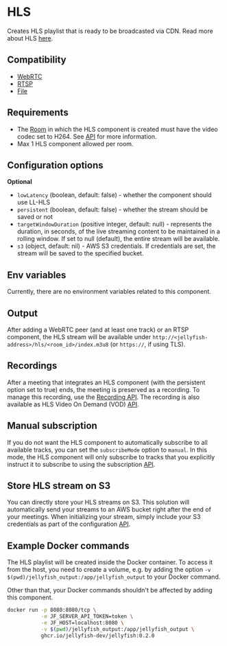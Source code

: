 # HLS

Creates HLS playlist that is ready to be broadcasted via CDN.
Read more about HLS [here](https://developer.apple.com/streaming/).

## Compatibility

* [WebRTC](../peers/webrtc.md)
* [RTSP](./rtsp.md)
* [File](./file.md)

## Requirements

* The [Room](../../introduction/basic_concepts\#room) in which the HLS component is created must have the video codec set to H264.
See [API](../../for_developers/api_reference/rest_api#tag/room/operation/create_room) for more information.
* Max 1 HLS component allowed per room.

## Configuration options

**Optional**

* `lowLatency` (boolean, default: false) - whether the component should use LL-HLS
* `persistent` (boolean, default: false) - whether the stream should be saved or not
* `targetWindowDuration` (positive integer, default: null) - represents the duration, in seconds, of the live streaming content to be
    maintained in a rolling window. If set to null (default), the entire stream will be available.
* `s3` (object, default: nil) - AWS S3 credentials. If credentials are set, the stream will be saved to the specified bucket.

## Env variables

Currently, there are no environment variables related to this component.

## Output

After adding a WebRTC peer (and at least one track) or an RTSP component, the HLS stream will be available
under `http://<jellyfish-address>/hls/<room_id>/index.m3u8` (or `https://`, if using TLS).

## Recordings

After a meeting that integrates an HLS component (with the persistent option set to true) ends, the meeting is preserved as a recording. 
To manage this recording, use the [Recording API](../../for_developers/api_reference/rest_api#tag/recording).
The recording is also available as HLS Video On Demand (VOD) [API](../../for_developers/api_reference/rest_api#tag/recording/operation/getRecordingContent).

## Manual subscription

If you do not want the HLS component to automatically subscribe to all available tracks, you can set the `subscribeMode` option to `manual`.
In this mode, the HLS component will only subscribe to tracks that you explicitly instruct it to subscribe to using the subscription [API](http://localhost:3000/jellyfish-docs/next/for_developers/api_reference/rest_api#tag/hls/operation/subscribe_tracks).

## Store HLS stream on S3

You can directly store your HLS streams on S3. 
This solution will automatically send your streams to an AWS bucket right after the end of your meetings.
When initializing your stream, simply include your S3 credentials as part of the configuration [API](http://localhost:3000/jellyfish-docs/next/for_developers/api_reference/rest_api#tag/room/operation/add_component).

## Example Docker commands

The HLS playlist will be created inside the Docker container. To access it from the host,
you need to create a volume, e.g. by adding the option `-v $(pwd)/jellyfish_output:/app/jellyfish_output`
to your Docker command.

Other than that, your Docker commands shouldn't be affected by adding this component.

```bash
docker run -p 8080:8080/tcp \
           -e JF_SERVER_API_TOKEN=token \
           -e JF_HOST=localhost:8080 \
           -v $(pwd)/jellyfish_output:/app/jellyfish_output \
           ghcr.io/jellyfish-dev/jellyfish:0.2.0
```
